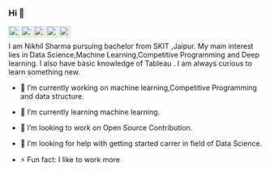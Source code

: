 ### Hi 👋
<a target="_blank" href="https://www.linkedin.com/in/nikhil-sharma-b0b860176/">
  <img align="left" alt="LinkdeIN" width="22px" src="https://cdn.jsdelivr.net/npm/simple-icons@v3/icons/linkedin.svg" />
</a>
<a target="_blank" href="https://api.whatsapp.com/send?phone=919636241578">
  <img align="left" alt="Whatsapp" width="22px" src="https://cdn.jsdelivr.net/npm/simple-icons@v3/icons/whatsapp.svg" />
</a>
<a target="_blank" href="https://www.instagram.com/nikkhilsharma_/">
  <img align="left" alt="Instagram" width="22px" src="https://cdn.jsdelivr.net/npm/simple-icons@v3/icons/instagram.svg"/>
</a>
<a target="_blank" href="mailto:nikhilsharma1552000@gmail.com">
  <img align="left" alt="Gmail" width="22px" src="https://cdn.jsdelivr.net/npm/simple-icons@v3/icons/gmail.svg" />
</a>
<a target="_blank" href="https://www.facebook.com/profile.php?id=100028035274882">
  <img align="left" alt="Facebook" width="22px" src="https://cdn.jsdelivr.net/npm/simple-icons@v3/icons/facebook.svg" />
</a></br>

I am Nikhil Sharma pursuing bachelor from SKIT ,Jaipur. My main interest lies in Data Science,Machine Learning,Competitive Programming and Deep learning. I also have basic knowledge of Tableau . I am always curious to learn something new.


- 🔭 I’m currently working on machine learning,Competitive Programming and data structure. 
- 🌱 I’m currently learning machine learning.
- 👯 I’m looking to work on Open Source Contribution.
- 🤔 I’m looking for help with getting started carrer in field of Data Science.

- ⚡ Fun fact: I like to work more

